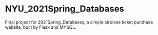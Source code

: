 # NYU_2021Spring_Databases
Final project for 2021Spring_Databases, a simple airplane ticket purchase website, built by Flask and MYSQL.

